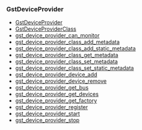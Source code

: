 ### GstDeviceProvider

* [GstDeviceProvider]()
* [GstDeviceProviderClass]()
* [gst_device_provider_can_monitor]()
* [gst_device_provider_class_add_metadata]()
* [gst_device_provider_class_add_static_metadata]()
* [gst_device_provider_class_get_metadata]()
* [gst_device_provider_class_set_metadata]()
* [gst_device_provider_class_set_static_metadata]()
* [gst_device_provider_device_add]()
* [gst_device_provider_device_remove]()
* [gst_device_provider_get_bus]()
* [gst_device_provider_get_devices]()
* [gst_device_provider_get_factory]()
* [gst_device_provider_register]()
* [gst_device_provider_start]()
* [gst_device_provider_stop]()
